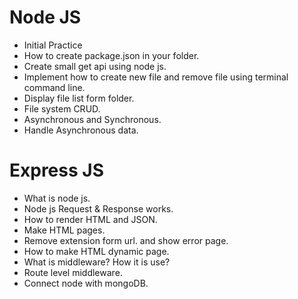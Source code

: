 # Node JS

- Initial Practice
- How to create package.json in your folder.
- Create small get api using node js.
- Implement how to create new file and remove file using terminal command line.
- Display file list form folder.
- File system CRUD.
- Asynchronous and Synchronous.
- Handle Asynchronous data.

# Express JS

- What is node js.
- Node js Request & Response works.
- How to render HTML and JSON.
- Make HTML pages.
- Remove extension form url. and show error page.
- How to make HTML dynamic page.
- What is middleware? How it is use?
- Route level middleware.
- Connect node with mongoDB.
